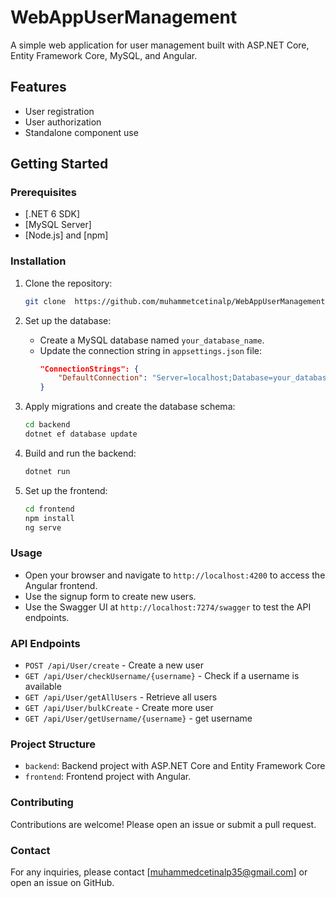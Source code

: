 # WebAppUserManagement

A simple web application for user management built with ASP.NET Core, Entity Framework Core, MySQL, and Angular.

## Features

- User registration
- User authorization
- Standalone component use

## Getting Started

### Prerequisites

- [.NET 6 SDK]
- [MySQL Server]
- [Node.js] and [npm]

### Installation

1. Clone the repository:
    ```sh
    git clone  https://github.com/muhammetcetinalp/WebAppUserManagement.git
    ```

2. Set up the database:
    - Create a MySQL database named `your_database_name`.
    - Update the connection string in `appsettings.json` file:
        ```json
        "ConnectionStrings": {
            "DefaultConnection": "Server=localhost;Database=your_database_name;User=root;Password=your_password;"
        }
        ```

3. Apply migrations and create the database schema:
    ```sh
    cd backend
    dotnet ef database update
    ```

4. Build and run the backend:
    ```sh
    dotnet run
    ```

5. Set up the frontend:
    ```sh
    cd frontend
    npm install
    ng serve
    ```

### Usage

- Open your browser and navigate to `http://localhost:4200` to access the Angular frontend.
- Use the signup form to create new users.
- Use the Swagger UI at `http://localhost:7274/swagger` to test the API endpoints.

### API Endpoints

- `POST /api/User/create` - Create a new user
- `GET /api/User/checkUsername/{username}` - Check if a username is available
- `GET /api/User/getAllUsers` - Retrieve all users
- `GET /api/User/bulkCreate` - Create more user
- `GET /api/User/getUsername/{username}` - get username

### Project Structure

- `backend`: Backend project with ASP.NET Core and Entity Framework Core
- `frontend`: Frontend project with Angular.

### Contributing

Contributions are welcome! Please open an issue or submit a pull request.


### Contact

For any inquiries, please contact [muhammedcetinalp35@gmail.com] or open an issue on GitHub.
